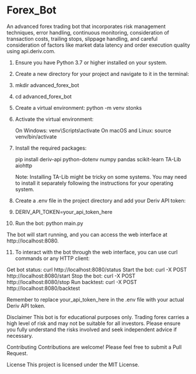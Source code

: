 # Forex_Bot
An advanced forex trading bot that incorporates risk management techniques, error handling, continuous monitoring, consideration of transaction costs, trailing stops, slippage handling, and careful consideration of factors like market data latency and order execution quality using api.deriv.com.
1. Ensure you have Python 3.7 or higher installed on your system.

2. Create a new directory for your project and navigate to it in the terminal:

3. mkdir advanced_forex_bot

4. cd advanced_forex_bot

5. Create a virtual environment:
   python -m venv stonks

6. Activate the virtual environment:

   On Windows: venv\Scripts\activate
   On macOS and Linux: source venv/bin/activate
  
8. Install the required packages:

   pip install deriv-api python-dotenv numpy pandas scikit-learn TA-Lib aiohttp

   Note: Installing TA-Lib might be tricky on some systems. You may need to install it separately following the 
   instructions for your operating system.

9. Create a .env file in the project directory and add your Deriv API token:


10. DERIV_API_TOKEN=your_api_token_here

11. Run the bot:
   python main.py

   The bot will start running, and you can access the web interface at http://localhost:8080.

11. To interact with the bot through the web interface, you can use curl commands or any HTTP client:

   Get bot status: curl http://localhost:8080/status
   Start the bot: curl -X POST http://localhost:8080/start
   Stop the bot: curl -X POST http://localhost:8080/stop
   Run backtest: curl -X POST http://localhost:8080/backtest

   Remember to replace your_api_token_here in the .env file with your actual Deriv API token.

   Disclaimer
This bot is for educational purposes only. Trading forex carries a high level of risk and may not be suitable for all investors. Please ensure you fully understand the risks involved and seek independent advice if necessary.

Contributing
Contributions are welcome! Please feel free to submit a Pull Request.

License
This project is licensed under the MIT License.
